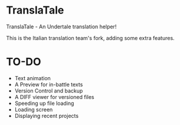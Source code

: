 # TranslaTale
TranslaTale - An Undertale translation helper!

This is the Italian translation team's fork, adding some extra features.

TO-DO
====================
* Text animation
* A Preview for in-battle texts
* Version Control and backup
* A DIFF viewer for versioned files
* Speeding up file loading
* Loading screen
* Displaying recent projects
